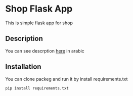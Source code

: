 # Shop Flask App

This is simple flask app for shop 
## Description
You can see descrption [here](https://drive.google.com/file/d/1enku56x7XQCD9_Pejjd44ubeomUmgSsi/view?usp=sharing) in arabic
## Installation

You can clone packeg and run it by install requirements.txt

```bash
pip install requirements.txt
```
